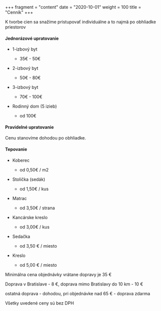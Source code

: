 +++
fragment = "content"
date = "2020-10-01"
weight = 100
title = "Cenník"
+++

K tvorbe cien sa snažíme pristupovať individuálne a to najmä po obhliadke priestorov

#### Jednorázové upratovanie

- 1-izbový byt

	- 35€ - 50€

- 2-izbový byt

	- 50€ - 80€

- 3-izbový byt

	- 70€ - 100€

- Rodinný dom (5 izieb)

	- od 100€

#### Pravidelné upratovanie

Cenu stanovíme dohodou po obhliadke.

#### Tepovanie

- Koberec

	- od 0,50€ / m2

- Stolička (sedák)

	- od 1,50€ / kus     

- Matrac

	- od 3,50€ / strana

- Kancárske kreslo

	- od 3,00€ / kus

- Sedačka

	- od 3,50 € / miesto

- Kreslo

	- od 5,00 € / miesto                 

Minimálna cena objednávky vrátane dopravy je 35 €

Doprava v Bratislave  -  8 €, doprava mimo Bratislavy do 10 km - 10 €

ostatná doprava - dohodou, pri objednávke nad 65 € - doprava zdarma

Všetky uvedené ceny sú bez DPH
